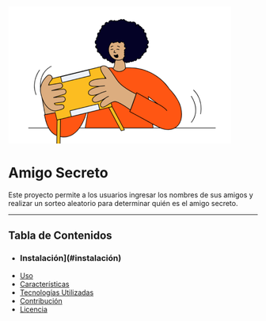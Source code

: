 ![image alt](https://github.com/hibrisrob/Challenge/blob/master/assets/amigo-secreto.png)

<h1>Amigo Secreto</h1>

Este proyecto permite a los usuarios ingresar los nombres de sus amigos y realizar un sorteo aleatorio para determinar quién es el amigo secreto.

---

## Tabla de Contenidos
- ### Instalación](#instalación)
- [Uso](#uso)
- [Características](#características)
- [Tecnologías Utilizadas](#tecnologías-utilizadas)
- [Contribución](#contribución)
- [Licencia](#licencia)
